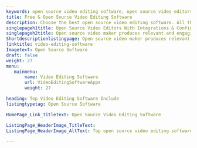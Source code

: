 ```yaml
---
keywords: open source video editing software, open source video editors, open source video maker, open source video trimmer ,open source video editing app
title: Free & Open Source Video Editing Software
description: Choose the best open source video editing software. All the popular video editing software listed here are free, selfhosted and rich-featured.
singlepageh1title: Open Source Video Editors With Integrations & Configurations
singlepageh2title: Open source video maker produces relevant and engaging content for business. Video marketing has become a must-have component of effective marketing strategies.
Shortdescriptionlistingpage: Open source video maker produces relevant and engaging content for business. Video marketing has become a must-have component of effective marketing strategies..
linktitle: video-editing-software
Imagetext: Open Source Software
draft: false
weight: 27
menu:
   mainmenu: 
       name: Video Editing Software
       url: VideoEditingSoftwareApps
       weight: 27

heading: Top Video Editing Software Include
listingtypetag: Open Source Software

HomePage_Link_TitleText: Open Source Video Editing Software

ListingPage_HeaderImage_TitleText:
ListingPage_HeaderImage_AltText: Top open source video editing software

---
```


